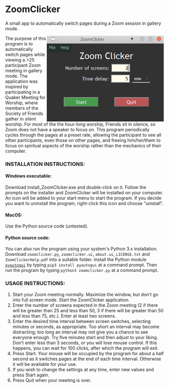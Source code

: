 # ZoomClicker

A small app to automatically switch pages during a Zoom session in gallery mode.

<img src="./ZoomClicker_screenshot.png" align="right">
The purpose of this program is to automatically switch pages while viewing a >25 participant Zoom meeting in gallery mode. The application was inspired by participating in a Quaker Meeting for Worship, where members of the Society of Friends gather in silent worship.  For most of the the hour-long worship, Friends sit in silence, so Zoom does not have a speaker to focus on.  This program periodically cycles through the pages at a preset rate, allowing the participant to see all other participants, even those on other pages, and freeing him/her/them to focus on spiritual aspects of the worship rather than the mechanics of their computer.</p>

<h3>INSTALLATION INSTRUCTIONS:</h3>

<h4>Windows executable:</h4>
Download install_ZoomClicker.exe and double-click on it. Follow the prompts on the installer and ZoomClicker will be installed on your computer. An icon will be added to your start menu to start the program. If you decide you want to uninstall the program, right-click this icon and choose "unistall".       

<h4> MacOS:</h4>
Use the Python source code (untested).

<h4>Python source code:</h4>
You can also run the program using your system's Python 3.x installation. Download <code>zoomclicker.py</code>, <code>zoomclicker.ui</code>, <code>about.ui</code>, <code>LICENSE.txt</code> and <code>ZoomClickerHelp.pdf</code> into a suitable folder. Install the Python module <code><a href="https://pypi.org/project/PyAutoGUI/">pyautogui</a></code> by typing <code>pip3 install pyautogui</code> at a command prompt.  Then run the program by typing <code>python3 zoomclicker.py</code> at a command prompt.  


<h3>USAGE INSTRUCTIONS:</h3>
<ol>
<li>Start your Zoom meeting normally. Maximize the window, but don't go into full screen mode. Start the ZoomClicker application.
</li>       
<li>Enter the number of screens expected in the Zoom meeting (2 if there will be greater than 25 and less than 50, 3 if there will be greater than 50 and less than 75, etc.).  Enter at least two screens.
</li>   
<li>Enter the desired time interval between screen switches, selecting minutes or seconds, as appropriate.  Too short an interval may become distracting; too long an interval may not give you a chance to see everyone enough.  Try five minutes start and then adjust to your liking. Don’t enter less than 3 seconds, or you will lose mouse control.  If this happens, you can wait for 100 clicks, after which the program will exit. 
</li>    
<li>Press Start.  Your mouse will be occupied by the program for about a half second as it switches pages at the end of each time interval.  Otherwise it will be available for your use.  
</li>       
<li>If you wish to change the settings at any time, enter new values and press Start again.
</li>   
<li>Press Quit when your meeting is over.</li>
</ol>
